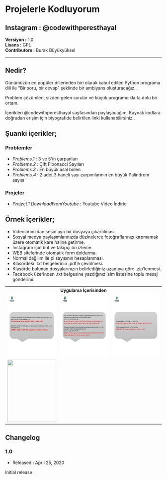 # Projelerle Kodluyorum
## Instagram : @codewithperesthayal

**Versiyon	:**  1.0 		<br />
**Lisans  	:**  GPL 		<br />
**Contributors  :**  Burak Büyükyüksel	<br />

<hr />

## Nedir?
<p>
Günümüzün en popüler dillerinden biri olarak kabul edilen
Python programa dili ile "Bir soru, bir cevap" şeklinde bir ambiyans oluşturacağız.. 

Problem çözümleri, sizden gelen sorular ve küçük programcıklarla dolu bir ortam.

İçerikleri @codewithperesthayal sayfasından paylaşacağım.
Kaynak kodlara doğrudan erişim için biyografide belirtilen linki kullanabilirsiniz.. 
</p>

## Şuanki içerikler;
### Problemler
* <i>Problems.1</i> : 3 ve 5'in çarpanları
* <i>Problems.2</i> : Çift Fibonacci Sayıları
* <i>Problems.3</i> : En büyük asal bölen
* <i>Problems.4</i> : 2 adet 3 haneli sayı çarpımlarının en büyük Palindrom sayısı

### Projeler
* <i>Project.1.DownloadFromYoutube</i> : Youtube Video İndirici

## Örnek İçerikler;

* Videolarınızdan sesin ayrı bir dosyaya çıkartılması.
* Sosyal medya paylaşımlarınızda düzinelerce fotoğraflarınızı kırpmamak üzere otomatik kare haline getirme.
* İnstagram için bot ve takipçi ön izleme.
* WEB sitelerinde otomatik form doldurma.
* Normal dağılım ile pi sayısının hesaplanması.
* Klasördeki .txt belgelerinin .pdf’e çevrilmesi.
* Klasörde bulunan dosyalarınızın belirlediğiniz uzantıya göre .zip’lenmesi.
* Facebook üzerinden .txt belgesine yazdığınız isim listesine toplu mesaj gönderimi.

<table>
	<tr>
		<th colspan=3> <b> Uygulama İçerisinden </b> </th>	
	</tr>
	<tr>
		<td><img src = "problems.1/SS/Slayt2.PNG" height=200px width=100% /> </td>
		<td><img src = "problems.2/SS/Slayt2.PNG" height=200px width=100% /> </td>
		<td><img src = "problems.3/SS/Slayt3.PNG" height=200px width=100% /> </td>
	</tr>
	<tr>
		<td><img src = "Project.1.DownloadFromYoutube/SS/Result.gif" height=200px width=100% /> </td>
	</tr>
	
</table>


## Changelog

### 1.0
* Released : April 25, 2020

Initial release
